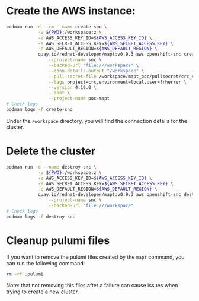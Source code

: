 # Create the AWS instance:

```bash
podman run -d --rm --name create-snc \
            -v ${PWD}:/workspace:z \
            -e AWS_ACCESS_KEY_ID=${AWS_ACCESS_KEY_ID} \
            -e AWS_SECRET_ACCESS_KEY=${AWS_SECRET_ACCESS_KEY} \
            -e AWS_DEFAULT_REGION=${AWS_DEFAULT_REGION} \
            quay.io/redhat-developer/mapt:v0.9.3 aws openshift-snc create \
                --project-name snc \
                --backed-url "file:///workspace" \
                --conn-details-output "/workspace" \
                --pull-secret-file /workspace/mapt_poc/pullsecret/crc_secret \
                --tags project=crc,environment=local,user=frherrer \
                --version 4.19.0 \
                --spot \
		        --project-name poc-mapt
# Check logs 
podman logs -f create-snc
```

Under the `/workspace` directory, you will find the connection details for the cluster. 

# Delete the cluster
    
```bash
podman run -d --name destroy-snc \
            -v ${PWD}:/workspace:z \
            -e AWS_ACCESS_KEY_ID=${AWS_ACCESS_KEY_ID} \
            -e AWS_SECRET_ACCESS_KEY=${AWS_SECRET_ACCESS_KEY} \
            -e AWS_DEFAULT_REGION=${AWS_DEFAULT_REGION} \
            quay.io/redhat-developer/mapt:v0.9.3 aws openshift-snc destroy \
                --project-name snc \
                --backed-url "file:///workspace" 
# Check logs 
podman logs -f destroy-snc
```

# Cleanup pulumi files
If you want to remove the pulumi files created by the `mapt` command, you can run the following command:

```bash
rm -rf .pulumi
```

Note: that not removing this files after a failure can cause issues when trying to create a new cluster.


